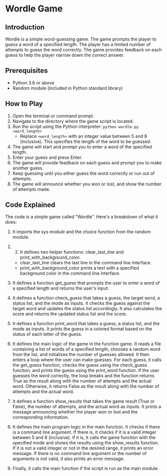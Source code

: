 # Wordle Game

## Introduction
Wordle is a simple word-guessing game. The game prompts the player to guess a word of a specified length. The player has a limited number of attempts to guess the word correctly. The game provides feedback on each guess to help the player narrow down the correct answer.

## Prerequisites
- Python 3.8 or above
- Random module (included in Python standard library)

## How to Play
1. Open the terminal or command prompt.
2. Navigate to the directory where the game script is located.
3. Run the script using the Python interpreter: `python wordle.py <word_length>`
    - Replace `<word_length>` with an integer value between 5 and 8 (inclusive). This specifies the length of the word to be guessed.
4. The game will start and prompt you to enter a word of the specified length.
5. Enter your guess and press Enter.
6. The game will provide feedback on each guess and prompt you to make another guess.
7. Keep guessing until you either guess the word correctly or run out of attempts.
8. The game will announce whether you won or lost, and show the number of attempts made.

## Code Explained
The code is a simple game called "Wordle". Here's a breakdown of what it does:

1. It imports the sys module and the choice function from the random module.
2. 2. It defines two helper functions: clear_last_line and print_with_background_color.

    - clear_last_line clears the last line in the command line interface.
    - print_with_background_color prints a text with a specified background color in the command line interface.
3. It defines a function get_guess that prompts the user to enter a word of a specified length and returns the user's input.
4. It defines a function check_guess that takes a guess, the target word, a status list, and the mode as inputs. It checks the guess against the target word and updates the status list accordingly. It also calculates the score and returns the updated status list and the score.
5. It defines a function print_word that takes a guess, a status list, and the mode as inputs. It prints the guess in a colored format based on the status of each letter of the guess.
6. It defines the main logic of the game in the function game. It reads a file containing a list of words of a specified length, chooses a random word from the list, and initializes the number of guesses allowed. It then enters a loop where the user can make guesses. For each guess, it calls the get_guess function, checks the guess using the check_guess function, and prints the guess using the print_word function. If the user guesses the word correctly, the loop breaks and the function returns True as the result along with the number of attempts and the actual word. Otherwise, it returns False as the result along with the number of attempts and the actual word.
7. It defines a function show_results that takes the game result (True or False), the number of attempts, and the actual word as inputs. It prints a message announcing whether the player won or lost and the corresponding information.
8. It defines the main program logic in the main function. It checks if there is a command line argument. If there is, it checks if it is a valid integer between 5 and 8 (inclusive). If it is, it calls the game function with the specified mode and shows the results using the show_results function. If it is not a valid integer or not in the desired range, it prints an error message. If there is no command line argument or the number of arguments is not valid, it also prints an error message.
9. Finally, it calls the main function if the script is run as the main module.
